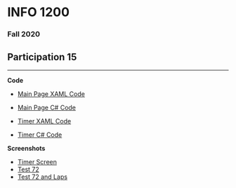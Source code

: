 # INFO 1200 
### Fall 2020

## Participation 15

--- 
**Code**
 - [Main Page XAML Code](https://github.com/iingles/iiFitnessApp/blob/project7B/IIFitnessApp/MainPage.xaml)
 - [Main Page C# Code](https://github.com/iingles/iiFitnessApp/blob/project7B/IIFitnessApp/MainPage.xaml.cs)

 - [Timer XAML Code](https://github.com/iingles/iiFitnessApp/blob/project7B/IIFitnessApp/MyTimerPage.xaml)
 - [Timer C# Code](https://github.com/iingles/iiFitnessApp/blob/project7B/IIFitnessApp/MyTimerPage.xaml.cs)


**Screenshots**
 - [Timer Screen](https://github.com/iingles/iiFitnessApp/blob/project7B/timer-screen.jpg)
 - [Test 72](https://github.com/iingles/iiFitnessApp/blob/project7B/test-72.jpg)
 - [Test 72 and Laps](https://github.com/iingles/iiFitnessApp/blob/project7B/test-72-laps.jpg)



 